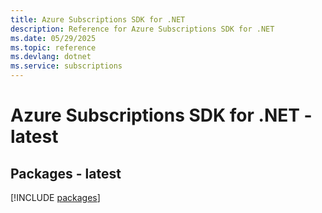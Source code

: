 ```yaml
---
title: Azure Subscriptions SDK for .NET
description: Reference for Azure Subscriptions SDK for .NET
ms.date: 05/29/2025
ms.topic: reference
ms.devlang: dotnet
ms.service: subscriptions
---
```

# Azure Subscriptions SDK for .NET - latest
## Packages - latest
[!INCLUDE [packages](subscriptions-index.md)]